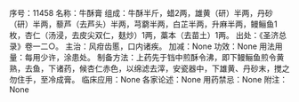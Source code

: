 序号：11458
名称：牛酥膏
组成：牛酥半斤，蜡2两，雄黄（研）半两，丹砂（研）半两，藜芦（去芦头）半两，芎藭半两，白芷半两，升麻半两，鳗鲡鱼1枚，杏仁（汤浸，去皮尖双仁，麸炒）1两，藁本（去苗土）1两。
出处：《圣济总录》卷一二○。
主治：风疳齿慝，口内诸疾。
加减：None
功效：None
用法用量：每用少许，涂患处。
制备方法：上药先于铛中煎酥令沸，即下鳗鲡鱼煎令黄熟，去鱼，下诸药，候杏仁赤色，以绵滤去滓，安瓷器中，下雄黄、丹砂末，搅之勿住手，至冷成膏。
临床应用：None
各家论述：None
用药禁忌：None
附注：None
